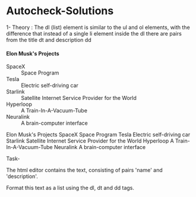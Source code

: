 # Autocheck-Solutions

1- Theory  :
The dl (list) element is similar to the ul and ol elements, with the difference that instead of a single li element inside the dl there are pairs from the title dt and description dd

<h4>Elon Musk's Projects</h4>
<dl>
  <dt>SpaceX</dt>
  <dd>Space Program</dd>
  <dt>Tesla</dt> 
  <dd>Electric self-driving car</dd>
  <dt>Starlink</dt> 
  <dd>Satellite Internet Service Provider for the World</dd>
  <dt>Hyperloop</dt>
  <dd>A Train-In-A-Vacuum-Tube</dd>
  <dt>Neuralink</dt>
  <dd>A brain-computer interface</dd>
</dl>
Elon Musk's Projects
SpaceX
Space Program
Tesla
Electric self-driving car
Starlink
Satellite Internet Service Provider for the World
Hyperloop
A Train-In-A-Vacuum-Tube
Neuralink
A brain-computer interface


Task-

The html editor contains the text, consisting of pairs 'name' and 'description'.

Format this text as a list using the dl, dt and dd tags.
